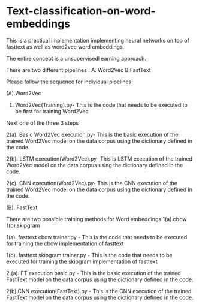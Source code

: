 # Text-classification-on-word-embeddings
This is a practical implementation implementing neural networks on top of  fasttext as well as word2vec word embeddings.

The entire concept is a unsupervisedl earning approach.

There are two different pipelines :
A. Word2Vec
B.FastText


Please follow the sequence for individual pipelines:


(A).Word2Vec
 
 
1. Word2Vec(Training).py- This is the code that needs to be executed to be first for training Word2Vec

Next one of the three 3 steps

2(a). Basic Word2Vec execution.py- This is the basic execution of the trained Word2Vec model on the data corpus using the dictionary defined in the code.

2(b). LSTM execution(Word2Vec).py- This is LSTM execution of the trained Word2Vec model on the data corpus using the dictionary defined in the code.
 
 2(c). CNN execution(Word2Vec).py- This is the CNN execution of the trained Word2Vec model on the data corpus using the dictionary defined in the code.
 
 

(B). FastText

There are two possible training methods for Word embeddings
1(a).cbow
1(b).skipgram

1(a). fasttext cbow trainer.py - This is the code that needs to be executed for training the cbow implementation of fasttext



1(b). fasttext skipgram trainer.py - This is the code that needs to be executed for training the skipgram implementation of fasttext 



2.(a). FT execution basic.py - This is the basic execution of the trained FastText model on the data corpus using the dictionary defined in the code.

2(b).CNN execution(FastText).py -  This is the CNN execution of the trained FastText model on the data corpus using the dictionary defined in the code.
 





